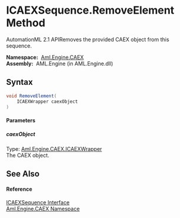 ICAEXSequence.RemoveElement Method
==================================
AutomationML 2.1 APIRemoves the provided CAEX object from this sequence.

  **Namespace:**  [Aml.Engine.CAEX][1]  
  **Assembly:**  AML.Engine (in AML.Engine.dll)

Syntax
------

```csharp
void RemoveElement(
	ICAEXWrapper caexObject
)
```

#### Parameters

##### *caexObject*
Type: [Aml.Engine.CAEX.ICAEXWrapper][2]  
The CAEX object.


See Also
--------

#### Reference
[ICAEXSequence Interface][3]  
[Aml.Engine.CAEX Namespace][1]  

[1]: ../README.md
[2]: ../ICAEXWrapper/README.md
[3]: README.md
[4]: https://www.automationml.org
[5]: ../../icons/logoShade.png